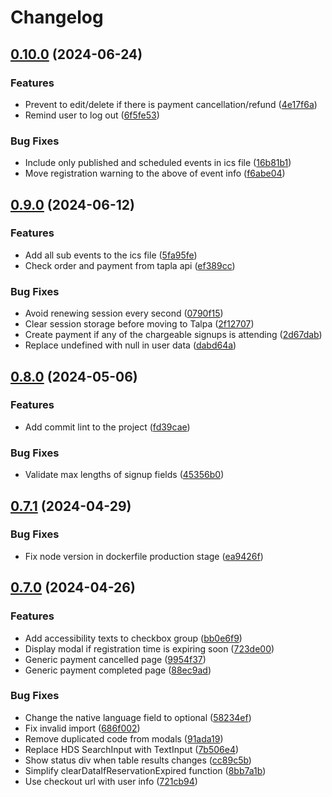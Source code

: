 # Changelog

## [0.10.0](https://github.com/City-of-Helsinki/linkedregistrations-ui/compare/linkedregistrations-ui-v0.9.0...linkedregistrations-ui-v0.10.0) (2024-06-24)


### Features

* Prevent to edit/delete if there is payment cancellation/refund ([4e17f6a](https://github.com/City-of-Helsinki/linkedregistrations-ui/commit/4e17f6a66940a9935dc1d9becaa14bd76a031158))
* Remind user to log out ([6f5fe53](https://github.com/City-of-Helsinki/linkedregistrations-ui/commit/6f5fe53447a75bc305415b059bb1ff4545e77ea4))


### Bug Fixes

* Include only published and scheduled events in ics file ([16b81b1](https://github.com/City-of-Helsinki/linkedregistrations-ui/commit/16b81b1d3eca4f31e038b9fd0154ff1676b134bf))
* Move registration warning to the above of event info ([f6abe04](https://github.com/City-of-Helsinki/linkedregistrations-ui/commit/f6abe046c791f7b22a9f4ea096b7cf13f3ebaea3))

## [0.9.0](https://github.com/City-of-Helsinki/linkedregistrations-ui/compare/linkedregistrations-ui-v0.8.0...linkedregistrations-ui-v0.9.0) (2024-06-12)


### Features

* Add all sub events to the ics file ([5fa95fe](https://github.com/City-of-Helsinki/linkedregistrations-ui/commit/5fa95fed7f50e679182a1c89bc683856373e428f))
* Check order and payment from tapla api ([ef389cc](https://github.com/City-of-Helsinki/linkedregistrations-ui/commit/ef389cc8b4e4278eaa24c5215db3aef8c2b73330))


### Bug Fixes

* Avoid renewing session every second ([0790f15](https://github.com/City-of-Helsinki/linkedregistrations-ui/commit/0790f15660b09e21a03ff63477e601b8678dbd05))
* Clear session storage before moving to Talpa ([2f12707](https://github.com/City-of-Helsinki/linkedregistrations-ui/commit/2f1270765f0cec92636a5e17654bdaf641729dd9))
* Create payment if any of the chargeable signups is attending ([2d67dab](https://github.com/City-of-Helsinki/linkedregistrations-ui/commit/2d67dabe93d6cb52a164ae12fe44c8edd88844ff))
* Replace undefined with null in user data ([dabd64a](https://github.com/City-of-Helsinki/linkedregistrations-ui/commit/dabd64aced65cc08ec9fefbbc04b2f6c8a9c4226))

## [0.8.0](https://github.com/City-of-Helsinki/linkedregistrations-ui/compare/linkedregistrations-ui-v0.7.1...linkedregistrations-ui-v0.8.0) (2024-05-06)


### Features

* Add commit lint to the project ([fd39cae](https://github.com/City-of-Helsinki/linkedregistrations-ui/commit/fd39caeaf33c668b2378a8d7ee6ea98abf36bb4c))


### Bug Fixes

* Validate max lengths of signup fields ([45356b0](https://github.com/City-of-Helsinki/linkedregistrations-ui/commit/45356b0211c43d394d84d7c087934773d6a82b87))

## [0.7.1](https://github.com/City-of-Helsinki/linkedregistrations-ui/compare/linkedregistrations-ui-v0.7.0...linkedregistrations-ui-v0.7.1) (2024-04-29)


### Bug Fixes

* Fix node version in dockerfile production stage ([ea9426f](https://github.com/City-of-Helsinki/linkedregistrations-ui/commit/ea9426f5a857cf1e579a8d6e0277a83942fe38b1))

## [0.7.0](https://github.com/City-of-Helsinki/linkedregistrations-ui/compare/linkedregistrations-ui-v0.6.0...linkedregistrations-ui-v0.7.0) (2024-04-26)


### Features

* Add accessibility texts to checkbox group ([bb0e6f9](https://github.com/City-of-Helsinki/linkedregistrations-ui/commit/bb0e6f9de34789f0bb8d97c33fb2efe889b5e431))
* Display modal if registration time is expiring soon ([723de00](https://github.com/City-of-Helsinki/linkedregistrations-ui/commit/723de00c0f3922fb490522401818499f7b2c7a62))
* Generic payment cancelled page ([9954f37](https://github.com/City-of-Helsinki/linkedregistrations-ui/commit/9954f376f087f3d043d629c7c26703cf488b8282))
* Generic payment completed page ([88ec9ad](https://github.com/City-of-Helsinki/linkedregistrations-ui/commit/88ec9ad3bfa6b284ddc18e2465e805ebfcd83e32))


### Bug Fixes

* Change the native language field to optional ([58234ef](https://github.com/City-of-Helsinki/linkedregistrations-ui/commit/58234efbc0d268d4f6c1c806f3db03e68ae5d435))
* Fix invalid import ([686f002](https://github.com/City-of-Helsinki/linkedregistrations-ui/commit/686f0026f7eb5da4405cb40724273adfd482207f))
* Remove duplicated code from modals ([91ada19](https://github.com/City-of-Helsinki/linkedregistrations-ui/commit/91ada1949366bd87d590e667a654e07b61fecffb))
* Replace HDS SearchInput with TextInput ([7b506e4](https://github.com/City-of-Helsinki/linkedregistrations-ui/commit/7b506e473e2a7b8eba50a72c14c27d3fb406956e))
* Show status div when table results changes ([cc89c5b](https://github.com/City-of-Helsinki/linkedregistrations-ui/commit/cc89c5b350d0d311467c4d89d7477cb9b8d6c532))
* Simplify clearDataIfReservationExpired function ([8bb7a1b](https://github.com/City-of-Helsinki/linkedregistrations-ui/commit/8bb7a1b296d53475e02e3d435bcd0573e3e62853))
* Use checkout url with user info ([721cb94](https://github.com/City-of-Helsinki/linkedregistrations-ui/commit/721cb94190ec10164f54719bf31c0df8636d4a2e))
